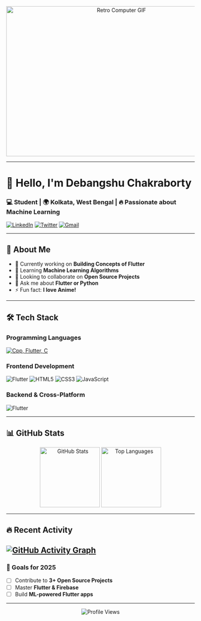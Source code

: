 <div align="center">
 <img src="https://64.media.tumblr.com/c70e8fcdf61a132a873f99db163896a2/tumblr_o48ggtdpJA1sfmahro1_400.gif" height= "400" width="600" alt="Retro Computer GIF"/>
</div>

---

# 👋 Hello, I'm Debangshu Chakraborty  
### **💻 Student | 🌍 Kolkata, West Bengal | 🔥 Passionate about Machine Learning**  

[![LinkedIn](https://img.shields.io/badge/LinkedIn-0077B5?style=for-the-badge&logo=linkedin&logoColor=white)](https://www.linkedin.com/in/debangshu-chakraborty-4b7714218/)
[![Twitter](https://img.shields.io/badge/Twitter-1DA1F2?style=for-the-badge&logo=twitter&logoColor=white)](https://twitter.com/_debangshu2k5)
[![Gmail](https://img.shields.io/badge/Gmail-D14836?style=for-the-badge&logo=gmail&logoColor=white)](mailto:chakrabortydebangshu8@gmail.com)

---

## **🚀 About Me**  
- 🔭 Currently working on **Building Concepts of Flutter**  
- 🌱 Learning **Machine Learning Algorithms**  
- 👯 Looking to collaborate on **Open Source Projects**  
- 💬 Ask me about **Flutter or Python**  
- ⚡ Fun fact: **I love Anime!**  

---

## **🛠️ Tech Stack**  

### **Programming Languages**  
[![Cpp, Flutter, C](https://skillicons.dev/icons?i=cpp,flutter,c)](https://skillicons.dev)

### **Frontend Development**  
![Flutter](https://img.shields.io/badge/Flutter-02569B?style=for-the-badge&logo=flutter&logoColor=white)
![HTML5](https://img.shields.io/badge/HTML5-E34F26?style=for-the-badge&logo=html5&logoColor=white)
![CSS3](https://img.shields.io/badge/CSS3-1572B6?style=for-the-badge&logo=css3&logoColor=white)
![JavaScript](https://img.shields.io/badge/JavaScript-F7DF1E?style=for-the-badge&logo=javascript&logoColor=black)

### **Backend & Cross-Platform**  
![Flutter](https://img.shields.io/badge/Flutter-02569B?style=for-the-badge&logo=flutter&logoColor=white)

---

## **📊 GitHub Stats**  

<div align="center">
  <img src="https://github-readme-stats.vercel.app/api?username=debangshuc&show_icons=true&theme=radical" alt="GitHub Stats" height="160"/>
  <img src="https://github-readme-stats.vercel.app/api/top-langs/?username=debangshuc&layout=compact&theme=radical" alt="Top Languages" height="160"/>
</div>

---

## **🔥 Recent Activity**  
[![GitHub Activity Graph](https://github-readme-activity-graph.vercel.app/graph?username=debangshuc&theme=react-dark&hide_border=true)](https://github.com/debangshuc)
---

### **🎯 Goals for 2025**  
- [ ] Contribute to **3+ Open Source Projects**  
- [ ] Master **Flutter & Firebase**  
- [ ] Build **ML-powered Flutter apps**  

---

<div align="center">
  <img src="https://komarev.com/ghpvc/?username=debangshuc&label=Profile%20Views&color=blueviolet" alt="Profile Views"/>
</div>
